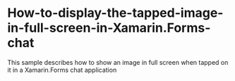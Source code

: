 # How-to-display-the-tapped-image-in-full-screen-in-Xamarin.Forms-chat
This sample describes how to show an image in full screen when tapped on it in a Xamarin.Forms chat application
